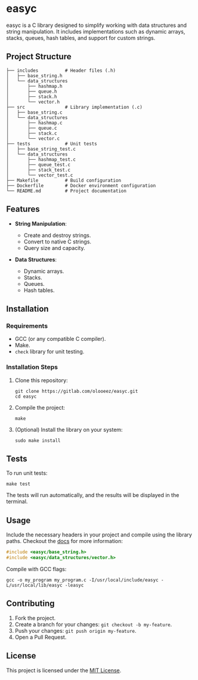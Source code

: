 # easyc

easyc is a C library designed to simplify working with data structures and string manipulation. It includes implementations such as dynamic arrays, stacks, queues, hash tables, and support for custom strings.

## Project Structure

```
├── includes          # Header files (.h)
│   ├── base_string.h
│   └── data_structures
│       ├── hashmap.h
│       ├── queue.h
│       ├── stack.h
│       └── vector.h
├── src               # Library implementation (.c)
│   ├── base_string.c
│   └── data_structures
│       ├── hashmap.c
│       ├── queue.c
│       ├── stack.c
│       └── vector.c
├── tests             # Unit tests
│   ├── base_string_test.c
│   └── data_structures
│       ├── hashmap_test.c
│       ├── queue_test.c
│       ├── stack_test.c
│       └── vector_test.c
├── Makefile          # Build configuration
├── Dockerfile        # Docker environment configuration
└── README.md         # Project documentation
```

## Features

- **String Manipulation**:
  - Create and destroy strings.
  - Convert to native C strings.
  - Query size and capacity.

- **Data Structures**:
  - Dynamic arrays.
  - Stacks.
  - Queues.
  - Hash tables.

## Installation

### Requirements

- GCC (or any compatible C compiler).
- Make.
- `check` library for unit testing.

### Installation Steps

1. Clone this repository:
   ```
   git clone https://gitlab.com/olooeez/easyc.git
   cd easyc
   ```

2. Compile the project:
   ```
   make
   ```

3. (Optional) Install the library on your system:
   ```
   sudo make install
   ```

## Tests

To run unit tests:

```
make test
```

The tests will run automatically, and the results will be displayed in the terminal.

## Usage

Include the necessary headers in your project and compile using the library paths. Checkout the [docs](https://gitlab.com/olooeez/easyc/-/tree/main/docs) for more information:

```c
#include <easyc/base_string.h>
#include <easyc/data_structures/vector.h>
```

Compile with GCC flags:
```
gcc -o my_program my_program.c -I/usr/local/include/easyc -L/usr/local/lib/easyc -leasyc
```

## Contributing

1. Fork the project.
2. Create a branch for your changes: `git checkout -b my-feature`.
3. Push your changes: `git push origin my-feature`.
4. Open a Pull Request.

## License

This project is licensed under the [MIT License](https://gitlab.com/olooeez/easyc/-/blob/main/LICENSE).
